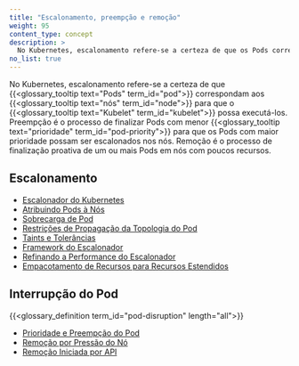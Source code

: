 ```yaml
---
title: "Escalonamento, preempção e remoção"
weight: 95
content_type: concept
description: >
  No Kubernetes, escalonamento refere-se a certeza de que os Pods correspondam aos nós para que o kubelet possa executá-los. Preempção é o processo de finalizar Pods com menor prioridade, para que os Pods com maior prioridade possam ser escalonados nos nós. Remoção é o processo de finalização proativa de um ou mais Pods em nós com poucos recursos.
no_list: true
---
```


No Kubernetes, escalonamento refere-se a certeza de que {{<glossary_tooltip text="Pods" term_id="pod">}}
correspondam aos {{<glossary_tooltip text="nós" term_id="node">}} para que o
{{<glossary_tooltip text="Kubelet" term_id="kubelet">}} possa executá-los. Preempção é o processo de finalizar Pods com menor {{<glossary_tooltip text="prioridade" term_id="pod-priority">}}
para que os Pods com maior prioridade possam ser escalonados nos nós. Remoção é o processo de finalização proativa de um ou mais Pods em nós com poucos recursos.

## Escalonamento

- [Escalonador do Kubernetes](/pt-br/docs/concepts/scheduling-eviction/kube-scheduler/)
- [Atribuindo Pods à Nós](/docs/concepts/scheduling-eviction/assign-pod-node/)
- [Sobrecarga de Pod](/pt-br/docs/concepts/scheduling-eviction/pod-overhead/)
- [Restrições de Propagação da Topologia do Pod](/docs/concepts/scheduling-eviction/topology-spread-constraints/)
- [Taints e Tolerâncias](/pt-br/docs/concepts/scheduling-eviction/taint-and-toleration/)
- [Framework do Escalonador](/docs/concepts/scheduling-eviction/scheduling-framework)
- [Refinando a Performance do Escalonador](/docs/concepts/scheduling-eviction/scheduler-perf-tuning/)
- [Empacotamento de Recursos para Recursos Estendidos](/docs/concepts/scheduling-eviction/resource-bin-packing/)

## Interrupção do Pod

{{<glossary_definition term_id="pod-disruption" length="all">}}

- [Prioridade e Preempção do Pod](/docs/concepts/scheduling-eviction/pod-priority-preemption/)
- [Remoção por Pressão do Nó](/docs/concepts/scheduling-eviction/node-pressure-eviction/)
- [Remoção Iniciada por API](/docs/concepts/scheduling-eviction/api-eviction/)
